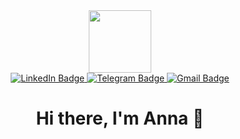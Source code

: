 
<div id="header" align="center">
  <img src="https://i.giphy.com/media/Ll22OhMLAlVDb8UQWe/giphy.webp" width="100"/>
  <div id="badges">
    <a href="www.linkedin.com/in/annashmelyova">
       <img src="https://img.shields.io/badge/LinkedIn-blue?style=for-the-badge&logo=linkedin&logoColor=white" alt="LinkedIn Badge"/>
    </a>  
    <a href="https://t.me/Jihiko96">
       <img src="https://img.shields.io/badge/Telegram-9cf?style=for-the-badge&logo=telegram&logoColor=white" alt="Telegram Badge"/>
    </a>  
    <a href="soranyoru@gmail.com">
       <img src="https://img.shields.io/badge/GMail-red?style=for-the-badge&logo=gmail&logoColor=white" alt="Gmail Badge"/>
    </a>  
  </div>
  <img src="https://komarev.com/ghpvc/?username=Jihiko-Anna&style=flat-square&color=blue" alt=""/>
  <h1>
    Hi there, I'm Anna 👋
  </h1>  
</div>

<!--
**Jihiko-Anna/Jihiko-Anna** is a ✨ _special_ ✨ repository because its `README.md` (this file) appears on your GitHub profile.

Here are some ideas to get you started:

- 🔭 I’m currently working on ...
- 🌱 I’m currently learning ...
- 👯 I’m looking to collaborate on ...
- 🤔 I’m looking for help with ...
- 💬 Ask me about ...
- 📫 How to reach me: ...
- 😄 Pronouns: ...
- ⚡ Fun fact: ...
-->
